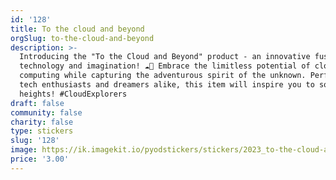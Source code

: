 ```yaml
---
id: '128'
title: To the cloud and beyond
orgSlug: to-the-cloud-and-beyond
description: >-
  Introducing the "To the Cloud and Beyond" product - an innovative fusion of
  technology and imagination! ☁️🚀 Embrace the limitless potential of cloud
  computing while capturing the adventurous spirit of the unknown. Perfect for
  tech enthusiasts and dreamers alike, this item will inspire you to soar to new
  heights! #CloudExplorers
draft: false
community: false
charity: false
type: stickers
slug: '128'
image: https://ik.imagekit.io/pyodstickers/stickers/2023_to-the-cloud-and-beyond.png
price: '3.00'
---
```

